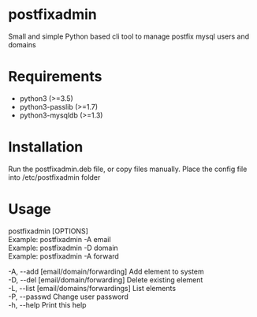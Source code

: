 # postfixadmin

Small and simple Python based cli tool to manage postfix mysql users and domains

# Requirements
- python3 (>=3.5)
- python3-passlib (>=1.7)
- python3-mysqldb (>=1.3)

# Installation
Run the postfixadmin.deb file, or copy files manually. Place the config file into /etc/postfixadmin folder

# Usage
postfixadmin [OPTIONS]  
Example: postfixadmin -A email <email>  
Example: postfixadmin -D domain <domain>  
Example: postfixadmin -A forward <from email> <to email>  
    
-A, --add  [email/domain/forwarding]       Add element to system  
-D, --del  [email/domain/forwarding]       Delete existing element  
-L, --list [email/domains/forwardings]     List elements  
-P, --passwd                               Change user password  
-h, --help                                 Print this help  
